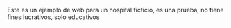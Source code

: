 Este es un ejemplo de web para un hospital ficticio, es una prueba, no tiene fines lucrativos, solo educativos
